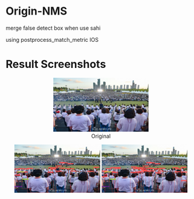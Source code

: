 # Origin-NMS
merge false detect box when use sahi

using postprocess_match_metric IOS

# Result Screenshots
<div align="center">
  <img src="https://github.com/KangHongJun/Origin-NMS/blob/main/Images/Original.jpg", width="50%",style="display:block;"> <br>
  <a>Original</a>
  <p float="left">
    <img src="https://github.com/KangHongJun/Origin-NMS/blob/main/Images/NMS_yolov5m.png", width="45%">
    <img src="https://github.com/KangHongJun/Origin-NMS/blob/main/Images/Origin_NMS_yolov5m.png", width="45%">
  </p>
</div>








 

